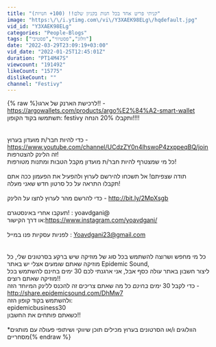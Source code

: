 ```yaml
---
title: "קניתי פריט אחד בכל חנות בקניון שלם!! (100+ חנויות)"
image: "https:\/\/i.ytimg.com\/vi\/Y3XAEK98ELg\/hqdefault.jpg"
vid_id: "Y3XAEK98ELg"
categories: "People-Blogs"
tags: ["וולוג","פסטיווי","פסטיבי"]
date: "2022-03-29T23:09:19+03:00"
vid_date: "2022-01-25T12:45:01Z"
duration: "PT14M47S"
viewcount: "191492"
likeCount: "15775"
dislikeCount: ""
channel: "Festivy"
---
```

{% raw %}לרכישת הארנק של ארגו!! - <a rel="nofollow" target="blank" href="https://argowallets.com/products/argo%E2%84%A2-smart-wallet">https://argowallets.com/products/argo%E2%84%A2-smart-wallet</a><br />תשתמשו בקוד הקופון: festivy ותקבלו 20% הנחה!!!!<br /><br /><br />כדי להיות חבר/ת מועדון בערוץ -<br /><a rel="nofollow" target="blank" href="https://www.youtube.com/channel/UCdzZY0n4lhswoP4zxppeqBQ/join">https://www.youtube.com/channel/UCdzZY0n4lhswoP4zxppeqBQ/join</a><br />זה הלינק להצטרפות!<br />כל מי שמצטרף להיות חבר/ת מועדון מקבל הטבות ומתנות מטורפות!<br /><br />תודה שצפיתם! אל תשכחו להירשם לערוץ ולהפעיל את הפעמון ככה אתם <br />תקבלו התראה על כל סרטון חדש שאני מעלה!<br /><br />כדי להרשם מהר לערוץ לחצו על הלינק - <a rel="nofollow" target="blank" href="http://bit.ly/2MpXsgb">http://bit.ly/2MpXsgb</a><br /><br />תעקבו אחרי באינסטגרם! : yoavdgani@<br />או דרך הקישור:<a rel="nofollow" target="blank" href="https://www.instagram.com/yoavdgani/">https://www.instagram.com/yoavdgani/</a><br /><br />לפניות עסקיות פנו במייל : Yoavdgani23@gmail.com<br /><br /><br />כל מי מחפש ושרוצה להשתמש בכל סוג של מוזיקה שיש ברקע בסרטונים שלי,  כל מוזיקה שאתם שומעים אצלי יש באתר Epidemic Sound, <br />ליצור חשבון באתר עולה כסף אבל, אני ארגנתי לכם 30 ימים בחינם להשתמש בכל מוזיקה שאתם רוצים!!<br />כדי לקבל 30 ימים *בחינם* כל מה שאתם צריכים זה להכנס ללינק המיוחד הזה - <br /><a rel="nofollow" target="blank" href="http://share.epidemicsound.com/DhMw7">http://share.epidemicsound.com/DhMw7</a> <br />ולהשתמש בקוד קופון הזה:<br />epidemicbusiness30<br />כשאתם פותחים את החשבון!!<br /><br />*הוולוגים ו/או הסרטונים בערוץ מכילים תוכן שיווקי ושיתופי פעולה עם מותגים מסחריים{% endraw %}
